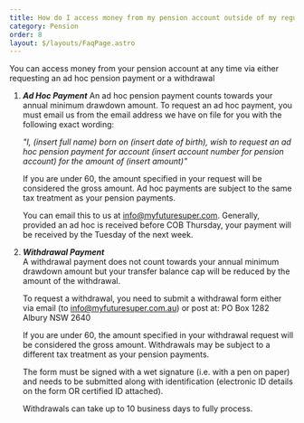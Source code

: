 ```yaml
---
title: How do I access money from my pension account outside of my regular payments?
category: Pension
order: 8
layout: $/layouts/FaqPage.astro
---
```

You can access money from your pension account at any time via either requesting an ad hoc pension payment or a withdrawal 

1. ***Ad Hoc Payment***
   An ad hoc pension payment counts towards your annual minimum drawdown amount. To request an ad hoc payment, you must email us from the email address we have on file for you with the following exact wording: 

   *"I, (insert full name) born on (insert date of birth), wish to request an ad hoc pension payment for account (insert account number for pension account) for the amount of (insert amount)"*

   If you are under 60, the amount specified in your request will be considered the gross amount. Ad hoc payments are subject to the same tax treatment as your pension payments. 

   You can email this to us at info@myfuturesuper.com. Generally, provided an ad hoc is received before COB Thursday, your payment will be received by the Tuesday of the next week.
2. ***Withdrawal Payment***\
   A withdrawal payment does not count towards your annual minimum drawdown amount but your transfer balance cap will be reduced by the amount of the withdrawal.

   To request a withdrawal, you need to submit a withdrawal form either via email (to info@myfuturesuper.com.au) or post at: 
   PO Box 1282 
   Albury NSW 2640 

   If you are under 60, the amount specified in your withdrawal request will be considered the gross amount. Withdrawals may be subject to a different tax treatment as your pension payments. 

   The form must be signed with a wet signature (i.e. with a pen on paper) and needs to be submitted along with identification (electronic ID details on the form OR certified ID attached). 

   Withdrawals can take up to 10 business days to fully process.